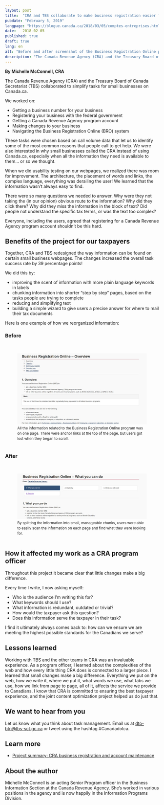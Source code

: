 ```yaml
---
layout: post
title:  "CRA and TBS collaborate to make business registration easier for Canadian business owners"
pubdate: "February 5, 2019"
langpage: "https://blogue.canada.ca/2018/03/05/comptes-entreprises.html"
date:   2018-02-05
published: true
draft: true
lang: en
alt: "Before and after screenshot of the Business Registration Online pages."
description: "The Canada Revenue Agency (CRA) and the Treasury Board of Canada Secretariat (TBS) collaborated to simplify tasks for small businesses on Canada.ca. These tasks were chosen based on call volume data that let us to identify some of the most common reasons that people call to get help."
---
```


**By Michelle McConnell, CRA**

The Canada Revenue Agency (CRA) and the Treasury Board of Canada Secretariat (TBS) collaborated to simplify tasks for small businesses on Canada.ca.

We worked on:

* Getting a business number for your business
* Registering your business with the federal government
* Getting a Canada Revenue Agency program account
* Making changes to your business
* Navigating the Business Registration Online (BRO) system


These tasks were chosen based on call volume data that let us to identify some of the most common reasons that people call to get help. We were also interested in why small businesses called the CRA instead of using Canada.ca, especially when all the information they need is available to them… or so we thought.

When we did usability testing on our webpages, we realized there was room for improvement. The architecture, the placement of words and links, the complex language, everything was derailing the user! We learned that the information wasn’t always easy to find.

There were so many questions we needed to answer. Why were they not taking the (in our opinion) obvious route to the information? Why did they click there? Why did they miss the information in the block of text? Did people not understand the specific tax terms, or was the text too complex?

Everyone, including the users, agreed that registering for a Canada Revenue Agency program account shouldn’t be this hard.


## Benefits of the project for our taxpayers ##

Together, CRA and TBS redesigned the way information can be found on certain small business webpages. The changes increased the overall task success rate by 39 percentage points!

We did this by:

* improving the scent of information with more plain language keywords in labels
* chunking information into shorter “step by step” pages, based on the tasks people are trying to complete
* reducing and simplifying text
* building a simple wizard to give users a precise answer for where to mail their tax documents


Here is one example of how we reorganized information:

### Before ###


 <br>
<figure>
<img class="img-responsive border" alt="Business Registration Online before."
 src="/images/business-account/before-BRO.jpg"/>
<br>
<figcaption><small>All the information related to the Business Registration Online program was on one page. There were anchor links at the top of the page, but users got lost when they began to scroll.</small></figcaption>
<br>
</figure>


### After ###

<br>
<figure>
<img class="img-responsive border" alt="Business Registration Online after."
src="/images/business-account/after-BRO.jpg"/>
<br>
<figcaption><small>By splitting the information into small, manageable chunks, users were able to easily scan the information on each page and find what they were looking for.</small></figcaption>
<br>
</figure>


## How it affected my work as a CRA program officer ##

Throughout this project it became clear that little changes make a big difference.

Every time I write, I now asking myself:

* Who is the audience I’m writing this for?
* What keywords should I use?
* What information is redundant, outdated or trivial?
* How would the taxpayer ask this question?
* Does this information serve the taxpayer in their task?

I find it ultimately always comes back to: how can we ensure we are meeting the highest possible standards for the Canadians we serve?

## Lessons learned ##

Working with TBS and the other teams in CRA was an invaluable experience. As a program officer, I learned about the complexities of the web and how every little thing CRA does is connected to a larger piece. I learned that small changes make a big difference. Everything we put on the web, how we write it, where we put it, what words we use, what tabs we use, how we link from page to page, all of it, affects the service we provide to Canadians. I know that CRA is committed to ensuring the best taxpayer experience, and the joint content optimization project helped us do just that.


## We want to hear from you ##
Let us know what you think about task management. Email us at [dto-btn@tbs-sct.gc.ca](mailto:dto-btn@tbs-sct.gc.ca) or tweet using the hashtag #Canadadotca.

## Learn more

* [Project summary: CRA business registration and account maintenance](https://blog.canada.ca/research-summaries/business-account-research-summary.html)

## About the author ##

Michelle McConnell is an acting Senior Program officer in the Business Information Section at the Canada Revenue Agency. She’s worked in various positions in the agency and is now happily in the Information Programs Division.
